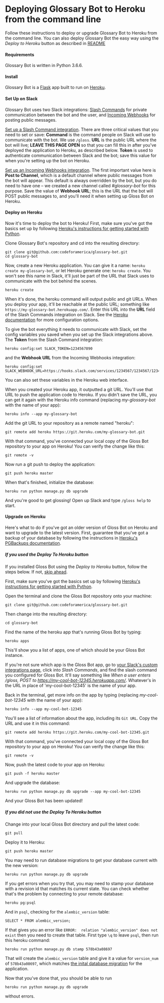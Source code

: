# Deploying Glossary Bot to Heroku from the command line

Follow these instructions to deploy or upgrade Glossary Bot to Heroku from the command line. You can also deploy Glossary Bot the easy way using the *Deploy to Heroku* button as described in [README](README.md)

#### Requirements

Glossary Bot is written in Python 3.6.6.

#### Install

Glossary Bot is a [Flask](http://flask.pocoo.org/) app built to run on [Heroku](https://heroku.com/).

#### Set Up on Slack

Glossary Bot uses two Slack integrations: [Slash Commands](https://api.slack.com/slash-commands) for private communication between the bot and the user, and [Incoming Webhooks](https://api.slack.com/incoming-webhooks) for posting public messages.

[Set up a Slash Command integration](https://my.slack.com/services/new/slash-commands). There are three critical values that you need to set or save: **Command** is the command people on Slack will use to communicate with the bot. We use `/gloss`. **URL** is the public URL where the bot will live; **LEAVE THIS PAGE OPEN** so that you can fill this in after you've deployed the application to Heroku, as described below. **Token** is used to authenticate communication between Slack and the bot; save this value for when you're setting up the bot on Heroku.

[Set up an Incoming Webhooks integration](https://my.slack.com/services/new/incoming-webhook). The first important value here is **Post to Channel**, which is a default channel where public messages from the bot will appear. This default is always overridden by the bot, but you do need to have one – we created a new channel called *#glossary-bot* for this purpose. Save the value of **Webhook URL**; this is the URL that the bot will POST public messages to, and you'll need it when setting up Gloss Bot on Heroku.

#### Deploy on Heroku

Now it's time to deploy the bot to Heroku! First, make sure you've got the basics set up by following [Heroku's instructions for getting started with Python](https://devcenter.heroku.com/articles/getting-started-with-python-o).

Clone Glossary Bot's repository and cd into the resulting directory:

```
git clone git@github.com:codeforamerica/glossary-bot.git
cd glossary-bot
```

Now, create a new Heroku application. You can give it a name: `heroku create my-glossary-bot`, or let Heroku generate one: `heroku create`. You won't see this name in Slack, it'll just be part of the URL that Slack uses to communicate with the bot behind the scenes.

```
heroku create
```

When it's done, the heroku command will output public and git URLs. When you deploy your app, it'll be reachable at the public URL; something like `https://my-glossary-bot.herokuapp.com/`. Enter this URL into the **URL** field of the Slash Commands integration on Slack. See the [Heroku documentation](https://devcenter.heroku.com/articles/getting-started-with-python-o#deploy-your-application-to-heroku) for more configuration options.

To give the bot everything it needs to communicate with Slack, set the config variables you saved when you set up the Slack integrations above. The **Token** from the Slash Command integration:

```
heroku config:set SLACK_TOKEN=1234567890
```

and the **Webhook URL** from the Incoming Webhooks integration:

```
heroku config:set SLACK_WEBHOOK_URL=https://hooks.slack.com/services/1234567/1234567/1234567890
```

You can also set these variables in the Heroku web interface.

When you created your Heroku app, it outputted a git URL. You'll use that URL to push the application code to Heroku. If you didn't save the URL, you can get it again with the Heroku info command (replacing _my-glossary-bot_ with the name of your app):

```
heroku info --app my-glossary-bot
```

Add the git URL to your repository as a remote named "heroku":

```
git remote add heroku https://git.heroku.com/my-glossary-bot.git
```

With that command, you've connected your local copy of the Gloss Bot repository to your app on Heroku! You can verify the change like this:

```
git remote -v
```

Now run a git push to deploy the application:

```
git push heroku master
```

When that's finished, initialize the database:

```
heroku run python manage.py db upgrade
```

And you're good to get glossing! Open up Slack and type `/gloss help` to start.

#### Upgrade on Heroku

Here's what to do if you've got an older version of Gloss Bot on Heroku and want to upgrade to the latest version. First, guarantee that you've got a backup of your database by following the instructions in [Heroku's PGBackups documentation](https://devcenter.heroku.com/articles/heroku-postgres-backups).

##### If you used the Deploy To Heroku button

If you installed Gloss Bot using the *Deploy to Heroku* button, follow the steps below. If not, [skip ahead](#if-you-did-not-use-the-deploy-to-heroku-button).

First, make sure you've got the basics set up by following [Heroku's instructions for getting started with Python](https://devcenter.heroku.com/articles/getting-started-with-python-o).

Open the terminal and clone the Gloss Bot repository onto your machine:

```
git clone git@github.com:codeforamerica/glossary-bot.git
```

Then change into the resulting directory:

```
cd glossary-bot
```

Find the name of the heroku app that's running Gloss Bot by typing:

```
heroku apps
```

This'll show you a list of apps, one of which should be your Gloss Bot instance.

If you're not sure which app is the Gloss Bot app, go to [your Slack's custom integrations page](https://my.slack.com/apps/manage/custom-integrations), click into *Slash Commands*, and find the slash command you configured for Gloss Bot. It'll say something like _When a user enters /gloss, POST to https://my-cool-bot-12345.herokuapp.com/_. Whatever's in the URL in place of 'my-cool-bot-12345' is the name of your app.

Back in the terminal, get more info on the app by typing (replacing _my-cool-bot-12345_ with the name of your app):

```
heroku info --app my-cool-bot-12345
```

You'll see a list of information about the app, including its `Git URL`. Copy the URL and use it in this command:

```
git remote add heroku https://git.heroku.com/my-cool-bot-12345.git
```

With that command, you've connected your local copy of the Gloss Bot repository to your app on Heroku! You can verify the change like this:

```
git remote -v
```

Now, push the latest code to your app on Heroku:

```
git push -f heroku master
```

And upgrade the database:

```
heroku run python manage.py db upgrade --app my-cool-bot-12345
```

And your Gloss Bot has been updated!

##### If you did not use the Deploy To Heroku button

Change into your local Gloss Bot directory and pull the latest code:

```
git pull
```

Deploy it to Heroku:

```
git push heroku master
```

You may need to run database migrations to get your database current with the new version:

```
heroku run python manage.py db upgrade
```

If you get errors when you try that, you may need to stamp your database with a revision id that matches its current state. You can check whether that's the problem by connecting to your remote database:

```
heroku pg:psql
```

And in `psql`, checking for the `alembic_version` table:

```
SELECT * FROM alembic_version;
```

If that gives you an error like `ERROR:  relation "alembic_version" does not exist` then you need to create that table. First type `\q` to leave `psql`, then run this heroku command:

```
heroku run python manage.py db stamp 578b43a08697
```

That will create the `alembic_version` table and give it a value for `version_num` of `578b43a08697`, which matches [the inital database migration](https://github.com/codeforamerica/glossary-bot/blob/master/migrations/versions/578b43a08697_initial_migration.py) for the application.

Now that you've done that, you should be able to run

```
heroku run python manage.py db upgrade
```

without errors.

